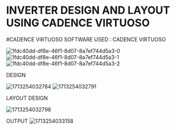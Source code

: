 # INVERTER DESIGN AND LAYOUT USING CADENCE VIRTUOSO
#CADENCE VIRTUOSO
SOFTWARE USED : CADENCE VIRTUOSO




![1fdc40dd-df8e-46f1-8d07-8a7ef744d5a3-0](https://github.com/user-attachments/assets/585dc1da-f082-42a6-ac08-cd2f490849c4)
![1fdc40dd-df8e-46f1-8d07-8a7ef744d5a3-1](https://github.com/user-attachments/assets/15f36b53-40cc-4313-8f81-0b4ca3a26555)
![1fdc40dd-df8e-46f1-8d07-8a7ef744d5a3-2](https://github.com/user-attachments/assets/3cc16750-9fc1-49ff-9d4c-462799f5bf9f)

DESIGN


![1713254032784](https://github.com/user-attachments/assets/09c9e7b7-cff7-487b-8b03-520a1ccce0ee)
![1713254032791](https://github.com/user-attachments/assets/05833a28-6256-40bc-b935-59f847745aab)


LAYOUT DESIGN

![1713254032798](https://github.com/user-attachments/assets/99c85666-231d-4e66-b08f-8e27b9315b78)


OUTPUT
![1713254033158](https://github.com/user-attachments/assets/c9e21f5e-2dce-4c05-8e7c-d652caff3466)


